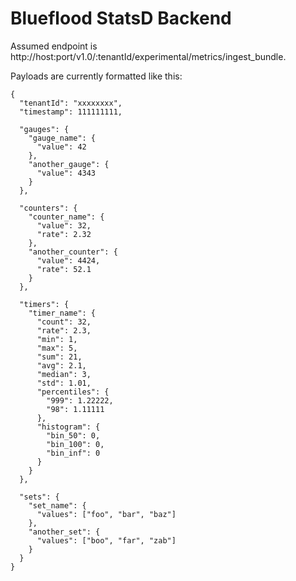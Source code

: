 # Blueflood StatsD Backend

Assumed endpoint is http://host:port/v1.0/:tenantId/experimental/metrics/ingest_bundle.

Payloads are currently formatted like this:

    {
      "tenantId": "xxxxxxxx",
      "timestamp": 111111111,
      
      "gauges": {
        "gauge_name": {
          "value": 42
        },
        "another_gauge": {
          "value": 4343
        }
      },
      
      "counters": {
        "counter_name": {
          "value": 32,
          "rate": 2.32
        },
        "another_counter": {
          "value": 4424,
          "rate": 52.1
        }
      },
      
      "timers": {
        "timer_name": {
          "count": 32,
          "rate": 2.3,
          "min": 1,
          "max": 5,
          "sum": 21,
          "avg": 2.1,
          "median": 3,
          "std": 1.01,
          "percentiles": {
            "999": 1.22222,
            "98": 1.11111
          },
          "histogram": {
            "bin_50": 0,
            "bin_100": 0,
            "bin_inf": 0
          }
        }
      },
      
      "sets": {
        "set_name": {
          "values": ["foo", "bar", "baz"]
        },
        "another_set": {
          "values": ["boo", "far", "zab"]
        }
      }
    }

